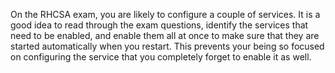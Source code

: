 On the RHCSA exam, you are likely to configure a couple of services. It is a
good idea to read through the exam questions, identify the services that need to be
enabled, and enable them all at once to make sure that they are started automatically
when you restart. This prevents your being so focused on configuring the service that
you completely forget to enable it as well.